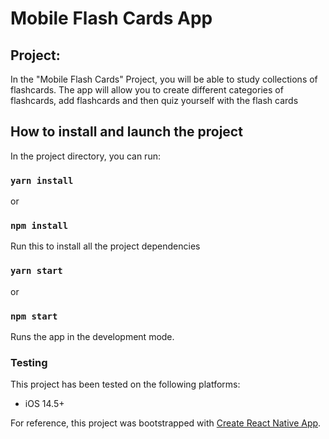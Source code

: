 # Mobile Flash Cards App

## Project:

In the "Mobile Flash Cards" Project, you will be able to study collections of flashcards. The app will allow you to create different categories of flashcards, add flashcards and then quiz yourself with the flash cards

## How to install and launch the project

In the project directory, you can run:

### `yarn install`

or

### `npm install`

Run this to install all the project dependencies

### `yarn start`

or

### `npm start`

Runs the app in the development mode.<br>

### Testing

This project has been tested on the following platforms:

- iOS 14.5+

For reference, this project was bootstrapped with [Create React Native App](https://github.com/expo/create-react-native-app).